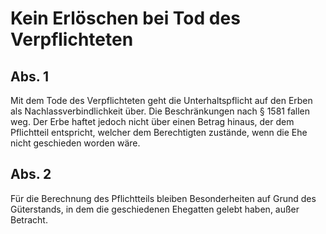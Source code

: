 # Kein Erlöschen bei Tod des Verpflichteten



## Abs. 1

 Mit dem Tode des Verpflichteten geht die Unterhaltspflicht auf den Erben als Nachlassverbindlichkeit über. Die Beschränkungen nach § 1581 fallen weg. Der Erbe haftet jedoch nicht über einen Betrag hinaus, der dem Pflichtteil entspricht, welcher dem Berechtigten zustände, wenn die Ehe nicht geschieden worden wäre.

## Abs. 2

 Für die Berechnung des Pflichtteils bleiben Besonderheiten auf Grund des Güterstands, in dem die geschiedenen Ehegatten gelebt haben, außer Betracht. 

